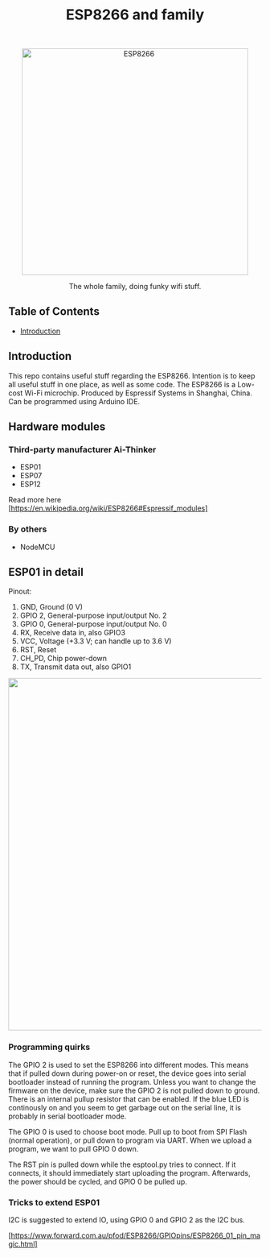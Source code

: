 <h1 align="center"> ESP8266 and family </h1> <br>
<p align="center">
  <a href="https://en.wikipedia.org/wiki/ESP8266">
    <img alt="ESP8266" title="ESP8266" src="https://upload.wikimedia.org/wikipedia/commons/8/84/ESP-01.jpg" width="450">
  </a>
</p>

<p align="center">
  The whole family, doing funky wifi stuff.
</p>

## Table of Contents

- [Introduction](##introduction)


## Introduction
This repo contains useful stuff regarding the ESP8266. Intention is to keep all useful stuff in one place, as well as some code.
The ESP8266 is a Low-cost Wi-Fi microchip. Produced by Espressif Systems in Shanghai, China. Can be programmed using Arduino IDE.

## Hardware modules

### Third-party manufacturer Ai-Thinker
- ESP01
- ESP07
- ESP12

Read more here [https://en.wikipedia.org/wiki/ESP8266#Espressif_modules]

### By others
- NodeMCU

## ESP01 in detail
Pinout:
1. GND, Ground (0 V)
2. GPIO 2, General-purpose input/output No. 2
3. GPIO 0, General-purpose input/output No. 0
4. RX, Receive data in, also GPIO3
5. VCC, Voltage (+3.3 V; can handle up to 3.6 V)
6. RST, Reset
7. CH_PD, Chip power-down
8. TX, Transmit data out, also GPIO1

<p align="center">
  <img src = "https://upload.wikimedia.org/wikipedia/commons/0/08/ESP8266_01_PinOut.png" width=700>
</p>

### Programming quirks
The GPIO 2 is used to set the ESP8266 into different modes. This means that if pulled down during power-on or reset, the device goes into serial bootloader instead of running the program. Unless you want to change the firmware on the device, make sure the GPIO 2 is not pulled down to ground. There is an internal pullup resistor that can be enabled. If the blue LED is continously on and you seem to get garbage out on the serial line, it is probably in serial bootloader mode.

The GPIO 0 is used to choose boot mode. Pull up to boot from SPI Flash (normal operation), or pull down to program via UART. When we upload a program, we want to pull GPIO 0 down.

The RST pin is pulled down while the esptool.py tries to connect. If it connects, it should immediately start uploading the program. Afterwards, the power should be cycled, and GPIO 0 be pulled up.


### Tricks to extend ESP01
I2C is suggested to extend IO, using GPIO 0 and GPIO 2 as the I2C bus.

[https://www.forward.com.au/pfod/ESP8266/GPIOpins/ESP8266_01_pin_magic.html]